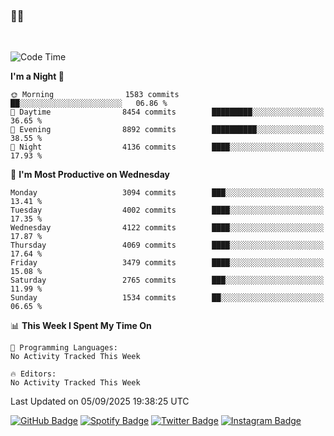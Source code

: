 ### 🤙🍺

<!-- <a href="https://github-readme-stats.vercel.app/api?username=hzak2xx&count_private=true&show_icons=true&theme=dracula">
  <img align="center" src="https://github-readme-stats.vercel.app/api?username=hzak2xx&count_private=true&show_icons=true&theme=dracula" />
</a>
</br> -->
</br>

<!--START_SECTION:waka-->
![Code Time](http://img.shields.io/badge/Code%20Time-4%2C209%20hrs%2040%20mins-blue)

**I'm a Night 🦉** 

```text
🌞 Morning                1583 commits        ██░░░░░░░░░░░░░░░░░░░░░░░   06.86 % 
🌆 Daytime                8454 commits        █████████░░░░░░░░░░░░░░░░   36.65 % 
🌃 Evening                8892 commits        ██████████░░░░░░░░░░░░░░░   38.55 % 
🌙 Night                  4136 commits        ████░░░░░░░░░░░░░░░░░░░░░   17.93 % 
```
📅 **I'm Most Productive on Wednesday** 

```text
Monday                   3094 commits        ███░░░░░░░░░░░░░░░░░░░░░░   13.41 % 
Tuesday                  4002 commits        ████░░░░░░░░░░░░░░░░░░░░░   17.35 % 
Wednesday                4122 commits        ████░░░░░░░░░░░░░░░░░░░░░   17.87 % 
Thursday                 4069 commits        ████░░░░░░░░░░░░░░░░░░░░░   17.64 % 
Friday                   3479 commits        ████░░░░░░░░░░░░░░░░░░░░░   15.08 % 
Saturday                 2765 commits        ███░░░░░░░░░░░░░░░░░░░░░░   11.99 % 
Sunday                   1534 commits        ██░░░░░░░░░░░░░░░░░░░░░░░   06.65 % 
```


📊 **This Week I Spent My Time On** 

```text
💬 Programming Languages: 
No Activity Tracked This Week

🔥 Editors: 
No Activity Tracked This Week
```


 Last Updated on 05/09/2025 19:38:25 UTC
<!--END_SECTION:waka-->

[![GitHub Badge](https://img.shields.io/badge/GitHub-100000?style=for-the-badge&logo=github&logoColor=white)](https://github.com/hzak2xx)
[![Spotify Badge](https://img.shields.io/badge/Spotify-1ED760?&style=for-the-badge&logo=spotify&logoColor=white)](https://open.spotify.com/user/uf90s6sbbh75a1mt44clkhkvf)
[![Twitter Badge](https://img.shields.io/badge/Twitter-1DA1F2?style=for-the-badge&logo=twitter&logoColor=white)](https://twitter.com/hzak2xx)
[![Instagram Badge](https://img.shields.io/badge/Instagram-E4405F?style=for-the-badge&logo=instagram&logoColor=white)](https://www.instagram.com/hzak2xx/)
